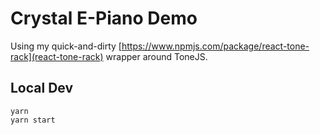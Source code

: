 # Crystal E-Piano Demo

Using my quick-and-dirty [https://www.npmjs.com/package/react-tone-rack](react-tone-rack) wrapper around ToneJS.

## Local Dev

```
yarn
yarn start
```
